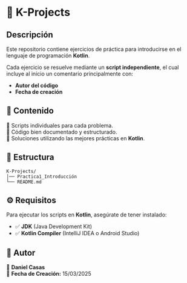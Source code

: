 # 📌 K-Projects  

## Descripción  
Este repositorio contiene ejercicios de práctica para introducirse en el lenguaje de programación **Kotlin**.  

Cada ejercicio se resuelve mediante un **script independiente**, el cual incluye al inicio un comentario principalmente con:  
- **Autor del código**  
- **Fecha de creación**  

## 🚀 Contenido  
🔹 Scripts individuales para cada problema.  
🔹 Código bien documentado y estructurado.  
🔹 Soluciones utilizando las mejores prácticas en **Kotlin**.  

## 📂 Estructura  
```
K-Projects/
│── Practica1_Introducción
└── README.md
```
## ⚙️ Requisitos  
Para ejecutar los scripts en **Kotlin**, asegúrate de tener instalado:  
- ✅ **JDK** (Java Development Kit)  
- ✅ **Kotlin Compiler** (IntelliJ IDEA o Android Studio)  


## 📌 Autor  
👤 **Daniel Casas**  
📅 **Fecha de Creación:** 15/03/2025  

